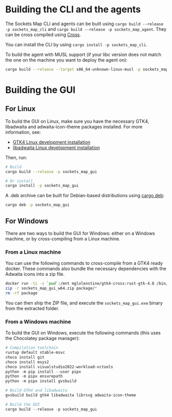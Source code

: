 
# Building the CLI and the agents

The Sockets Map CLI and agents can be built using `cargo build --release -p sockets_map_cli` and `cargo build --release -p sockets_map_agent`. They can be cross compiled using [Cross](https://github.com/cross-rs/cross).

You can install the CLI by using `cargo install -p sockets_map_cli`.

To build the agent with MUSL support (if your libc version does not match the one on the machine you want to deploy the agent on):

```bash
cargo build --release --target x86_64-unknown-linux-musl -p sockets_map_agent
```

# Building the GUI

## For Linux

To build the GUI on Linux, make sure you have the necessary GTK4, libadwaita and adwaita-icon-theme packages installed. For more information, see:

- [GTK4 Linux development installation](https://gtk-rs.org/gtk4-rs/stable/latest/book/installation_linux.html)
- [libadwaita Linux development installation](https://gtk-rs.org/gtk4-rs/stable/latest/book/libadwaita.html)

Then, run:

```bash
# Build
cargo build --release -p sockets_map_gui

# Or install
cargo install -p sockets_map_gui
```

A .deb archive can be built for Debian-based distributions using [cargo deb](https://crates.io/crates/cargo-deb): 

```bash
cargo deb -p sockets_map_gui
```

## For Windows

There are two ways to build the GUI for Windows: either on a Windows machine, or by cross-compiling from a Linux machine.

### From a Linux machine

You can use the following commands to cross-compile from a GTK4 ready docker. These commands also bundle the necessary dependencies with the Adwaita icons into a zip file.

```bash
docker run -ti -v `pwd`:/mnt mglolenstine/gtk4-cross:rust-gtk-4.8 /bin/bash -c "build; package; cp -r /usr/share/icons/Adwaita/ ./package/share/icons/Adwaita"
zip -r sockets_map_gui_w64.zip package/*
rm -rf package
```

You can then ship the ZIP file, and execute the `sockets_map_gui.exe` binary from the extracted folder.

### From a Windows machine

To build the GUI on Windows, execute the following commands (this uses the Chocolatey package manager):

```powershell
# Compilation toolchain
rustup default stable-msvc
choco install git
choco install msys2
choco install visualstudio2022-workload-vctools
python -m pip install --user pipx
python -m pipx ensurepath
python -m pipx install gvsbuild

# Build GTK4 and libadwaita
gvsbuild build gtk4 libadwaita librsvg adwaita-icon-theme

# Build the GUI
cargo build --release -p sockets_map_gui
```

